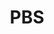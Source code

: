 ---
# This topic lives at
# https://digital.gov/topics/pbs

slug: "pbs"

# Topic Title
title: "PBS"

# description — keep it short and clear
summary: ""


# Weight
weight: 1

# For more information on managing topics,
# see https://github.com/GSA/digitalgov.gov/wiki
---